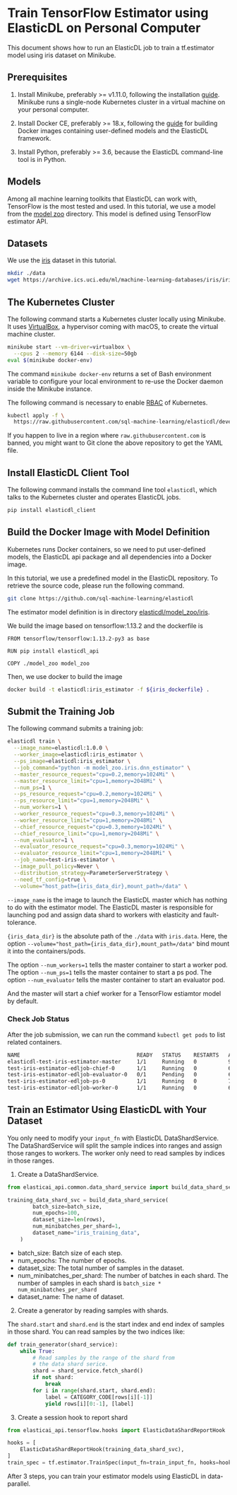 # Train TensorFlow Estimator using ElasticDL on Personal Computer

This document shows how to run an ElasticDL job to train a tf.estimator
model using iris dataset on Minikube.

## Prerequisites

1. Install Minikube, preferably >= v1.11.0, following the installation
   [guide](https://kubernetes.io/docs/tasks/tools/install-minikube).  Minikube
   runs a single-node Kubernetes cluster in a virtual machine on your personal
   computer.

1. Install Docker CE, preferably >= 18.x, following the
   [guide](https://docs.docker.com/docker-for-mac/install/) for building Docker
   images containing user-defined models and the ElasticDL framework.

1. Install Python, preferably >= 3.6, because the ElasticDL command-line tool is
   in Python.

## Models

Among all machine learning toolkits that ElasticDL can work with, TensorFlow is
the most tested and used.  In this tutorial, we use a model from the [model
zoo](https://github.com/sql-machine-learning/elasticdl/tree/develop/model_zoo)
directory.  This model is defined using TensorFlow estimator API.

## Datasets

We use the [iris](https://archive.ics.uci.edu/ml/machine-learning-databases/iris/iris.data)
dataset in this tutorial.

```bash
mkdir ./data
wget https://archive.ics.uci.edu/ml/machine-learning-databases/iris/iris.data -O ./data/iris.data
```

## The Kubernetes Cluster

The following command starts a Kubernetes cluster locally using Minikube.  It
uses [VirtualBox](https://www.virtualbox.org/), a hypervisor coming with
macOS, to create the virtual machine cluster.

```bash
minikube start --vm-driver=virtualbox \
  --cpus 2 --memory 6144 --disk-size=50gb 
eval $(minikube docker-env)
```

The command `minikube docker-env` returns a set of Bash environment variable
to configure your local environment to re-use the Docker daemon inside
the Minikube instance.

The following command is necessary to enable
[RBAC](https://kubernetes.io/docs/reference/access-authn-authz/rbac/) of
Kubernetes.

```bash
kubectl apply -f \
  https://raw.githubusercontent.com/sql-machine-learning/elasticdl/develop/elasticdl/manifests/elasticdl-rbac.yaml
```

If you happen to live in a region where `raw.githubusercontent.com` is banned,
you might want to Git clone the above repository to get the YAML file.

## Install ElasticDL Client Tool

The following command installs the command line tool `elasticdl`, which talks to
the Kubernetes cluster and operates ElasticDL jobs.

```bash
pip install elasticdl_client
```

## Build the Docker Image with Model Definition

Kubernetes runs Docker containers, so we need to put user-defined models,
the ElasticDL api package and all dependencies into a Docker image.

In this tutorial, we use a predefined model in the ElasticDL repository.  To
retrieve the source code, please run the following command.

```bash
git clone https://github.com/sql-machine-learning/elasticdl
```

The estimator model definition is in directory [elasticdl/model_zoo/iris](https://github.com/sql-machine-learning/elasticdl/tree/develop/model_zoo/iris).

We build the image based on tensorflow:1.13.2 and the dockerfile is

```text
FROM tensorflow/tensorflow:1.13.2-py3 as base

RUN pip install elasticdl_api

COPY ./model_zoo model_zoo
```

Then, we use docker to build the image

```bash
docker build -t elasticdl:iris_estimator -f ${iris_dockerfile} .
```

## Submit the Training Job

The following command submits a training job:

```bash
elasticdl train \
  --image_name=elasticdl:1.0.0 \
  --worker_image=elasticdl:iris_estimator \
  --ps_image=elasticdl:iris_estimator \
  --job_command="python -m model_zoo.iris.dnn_estimator" \
  --master_resource_request="cpu=0.2,memory=1024Mi" \
  --master_resource_limit="cpu=1,memory=2048Mi" \
  --num_ps=1 \
  --ps_resource_request="cpu=0.2,memory=1024Mi" \
  --ps_resource_limit="cpu=1,memory=2048Mi" \
  --num_workers=1 \
  --worker_resource_request="cpu=0.3,memory=1024Mi" \
  --worker_resource_limit="cpu=1,memory=2048Mi" \
  --chief_resource_request="cpu=0.3,memory=1024Mi" \
  --chief_resource_limit="cpu=1,memory=2048Mi" \
  --num_evaluator=1 \
  --evaluator_resource_request="cpu=0.3,memory=1024Mi" \
  --evaluator_resource_limit="cpu=1,memory=2048Mi" \
  --job_name=test-iris-estimator \
  --image_pull_policy=Never \
  --distribution_strategy=ParameterServerStrategy \
  --need_tf_config=true \
  --volume="host_path={iris_data_dir},mount_path=/data" \
```

`--image_name` is the image to launch the ElasticDL master which
has nothing to do with the estimator model. The ElasticDL master is
responsible for launching pod and assign data shard to workers with
elasticity and fault-tolerance.

`{iris_data_dir}` is the absolute path of the `./data` with `iris.data`.
Here, the option `--volume="host_path={iris_data_dir},mount_path=/data"`
bind mount it into the containers/pods.

The option `--num_workers=1` tells the master container to start a worker pod.
The option `--num_ps=1` tells the master container to start a ps pod.
The option `--num_evaluator` tells the master container to start an evaluator pod.

And the master will start a chief worker for a TensorFlow estiamtor model by default.

### Check Job Status

After the job submission, we can run the command `kubectl get pods` to list
related containers.

```bash
NAME                                     READY   STATUS    RESTARTS   AGE
elasticdl-test-iris-estimator-master     1/1     Running   0          9s
test-iris-estimator-edljob-chief-0       1/1     Running   0          6s
test-iris-estimator-edljob-evaluator-0   0/1     Pending   0          6s
test-iris-estimator-edljob-ps-0          1/1     Running   0          7s
test-iris-estimator-edljob-worker-0      1/1     Running   0          6s
```

## Train an Estimator Using ElasticDL with Your Dataset

You only need to modify your `input_fn` with ElasticDL DataShardService.
The DataShardService will split the sample indices into ranges and assign
those ranges to workers. The worker only need to read samples by indices
in those ranges.

1. Create a DataShardService.

```python
from elasticai_api.common.data_shard_service import build_data_shard_service

training_data_shard_svc = build_data_shard_service(
        batch_size=batch_size,
        num_epochs=100,
        dataset_size=len(rows),
        num_minibatches_per_shard=1,
        dataset_name="iris_training_data",
    )
```

- batch_size: Batch size of each step.
- num_epochs: The number of epochs.
- dataset_size: The total number of samples in the dataset.
- num_minibatches_per_shard: The number of batches in each shard.
  The number of samples in each shard is
  `batch_size * num_minibatches_per_shard`
- dataset_name: The name of dataset.

2. Create a generator by reading samples with shards.

The `shard.start` and `shard.end` is the start index
and end index of samples in those shard. You can read
samples by the two indices like:

```python
def train_generator(shard_service):
    while True:
        # Read samples by the range of the shard from
        # the data shard serice.
        shard = shard_service.fetch_shard()
        if not shard:
            break
        for i in range(shard.start, shard.end):
            label = CATEGORY_CODE[rows[i][-1]]
            yield rows[i][0:-1], [label]
```

3. Create a session hook to report shard

```python
from elasticai_api.tensorflow.hooks import ElasticDataShardReportHook

hooks = [
    ElasticDataShardReportHook(training_data_shard_svc),
]
train_spec = tf.estimator.TrainSpec(input_fn=train_input_fn, hooks=hooks)
```

After 3 steps, you can train your estimator models using ElasticDL
in data-parallel.
